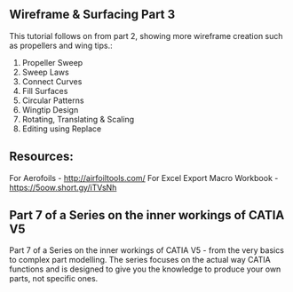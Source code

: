 ## Wireframe & Surfacing Part 3

This tutorial follows on from part 2, showing more wireframe creation such as propellers and wing tips.:
1. Propeller Sweep
2. Sweep Laws
3. Connect Curves
4. Fill Surfaces
5. Circular Patterns
6. Wingtip Design
7. Rotating, Translating & Scaling
8. Editing using Replace

## Resources:

For Aerofoils - http://airfoiltools.com/
For Excel Export Macro Workbook - https://5oow.short.gy/iTVsNh

## Part 7 of a Series on the inner workings of CATIA V5

Part 7 of a Series on the inner workings of CATIA V5 - from the very basics to complex part modelling. The series focuses on the actual way CATIA functions and is designed to give you the knowledge to produce your own parts, not specific ones.
